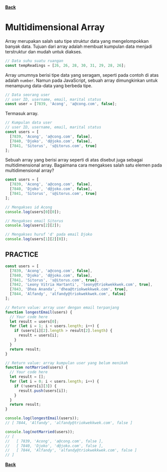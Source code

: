 [**Back**](./es6-variables-nested-party-process-argv-arrow-function.md)

# Multidimensional Array

Array merupakan salah satu tipe struktur data yang mengelompokkan banyak data. Tujuan dari array adalah membuat kumpulan data menjadi terstruktur dan mudah untuk diakses.

```javascript
// Data suhu suatu ruangan
const tempReadings = [26, 26, 28, 30, 31, 29, 28, 26];
```

Array umumnya berisi tipe data yang seragam, seperti pada contoh di atas adalah `number`. Namun pada JavaScript, sebuah array dimungkinkan untuk menampung data-data yang berbeda tipe.

```javascript
// Data seorang user
// user ID, username, email, marital status
const user = [7839, 'Acong', 'a@cong.com', false];
```

Termasuk array.

```javascript
// Kumpulan data user
// user ID, username, email, marital status
const users = [
  [7839, 'Acong', 'a@cong.com', false],
  [7840, 'Djoko', 'd@joko.com', false],
  [7841, 'Sitorus', 's@itorus.com', true]
];
```

Sebuah array yang berisi array seperti di atas disebut juga sebagai multidimensional array. Bagaimana cara mengakses salah satu elemen pada multidimensional array?

```javascript
const users = [
  [7839, 'Acong', 'a@cong.com', false],
  [7840, 'Djoko', 'd@joko.com', false],
  [7841, 'Sitorus', 's@itorus.com', true]
];

// Mengakses id Acong
console.log(users[0][0]);

// Mengakses email Sitorus
console.log(users[2][2]);

// Mengakses huruf 'd' pada email Djoko
console.log(users[1][2][0]);
```

## PRACTICE

```javascript
const users = [
  [7839, 'Acong', 'a@cong.com', false],
  [7840, 'Djoko', 'd@joko.com', false],
  [7841, 'Sitorus', 's@itorus.com', true],
  [7842, 'Leony Vitria Hartanti', 'leony@triokwekkwek.com', true],
  [7843, 'Dhea Ananda', 'dhea@triokwekkwek.com', true],
  [7844, 'Alfandy', 'alfandy@triokwekkwek.com', false]
];

// Return value: array user dengan email terpanjang
function longestEmail(users) {
  // Your code here
  let result = users[0];
  for (let i = 1; i < users.length; i++) {
    if (users[i][2].length > result[2].length) {
      result = users[i];
    }
  }
  return result;
}

// Return value: array kumpulan user yang belum menikah
function notMarried(users) {
  // Your code here
  let result = [];
  for (let i = 0; i < users.length; i++) {
    if (!users[i][3]) {
      result.push(users[i]);
    }
  }
  return result;
}

console.log(longestEmail(users));
// [ 7844, 'Alfandy', 'alfandy@triokwekkwek.com', false ]

console.log(notMarried(users));
// [
//   [ 7839, 'Acong', 'a@cong.com', false ],
//   [ 7840, 'Djoko', 'd@joko.com', false ],
//   [ 7844, 'Alfandy', 'alfandy@triokwekkwek.com', false ]
// ]
```

[**Back**](./es6-variables-nested-party-process-argv-arrow-function.md)